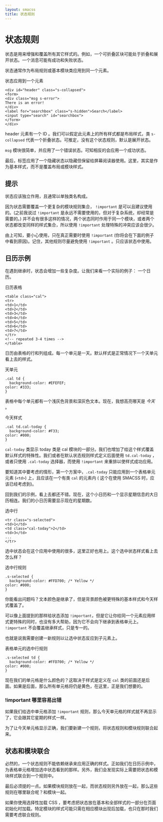 ```yaml
---
layout: smacss
title: 状态规则
---
```



<h1>状态规则</h1>

<p>状态是用来增强和覆盖所有其它样式的。例如，一个可折叠区块可能处于折叠和展开状态。一个消息可能有成功和失败状态。</p>

<p>状态通常作为布局规则或基本模块类应用到同一个元素。</p>

<div class="exm">
<p class="exm-caption">状态应用到一个元素</p>
<pre><code>&lt;div id=&quot;header&quot; class=&quot;s-collapsed&quot;&gt;
&lt;form&gt;
&lt;div class=&quot;msg s-error&quot;&gt;
There is an error!
&lt;/div&gt;
&lt;label for=&quot;searchbox&quot; class=&quot;s-hidden&quot;&gt;Search&lt;/label&gt;
&lt;input type=&quot;search&quot; id=&quot;searchbox&quot;&gt;
&lt;/form&gt;
&lt;/div&gt;
</code></pre>
</div>

<p> header 元素有一个 ID 。我们可以假定此元素上的所有样式都是布局样式，类 <code>s-collapsed</code> 代表一个折叠状态。可推定，没有这个状态规则，默认是展开状态。</p>

<p><code>msg</code> 模块很简单，并应用了一个错误状态。可知相反的会应用一个成功状态。</p>

<p>最后，标签应用了一个隐藏状态以隐藏但保留给屏幕阅读器使用。这里，其实是作为基本样式，而不是覆盖布局或模块样式。</p>

<h2>提示</h2>

<p>状态应该独立作用，且通常以单独类名构成。</p>

<p>因为状态需要覆盖一个更复杂的模块规则集合， <code>!important</code> 是可以且建议使用的。(之前我说过 <code>!important</code> 是永远不需要使用的，但对于复杂系统，却经常是需要的。) 并不会有很多这样的情况，两个状态同时作用于同一个模块，或者两个状态都改变同样的样式集合，所以使用 <code>!important</code> 处理特殊的冲突应该会很少。</p>

<p>由上可知，要小心使用，只在真正需要时使用 <code>!important</code> (你将会在下面的例子中看到原因)。记住，其他规则尽量避免使用 <code>!important</code> 。只应该状态中使用。</p>

<h2>日历示例</h2>
<p>在遇到继承时，状态会增加一些复杂度。让我们来看一个实际的例子： 一个日历。</p>

<div class="exm">
<p class="exm-caption">日历表格</p>
<pre><code>&lt;table class=&quot;cal&quot;&gt;
&lt;tr&gt;
&lt;td&gt;1&lt;/td&gt;
&lt;td&gt;2&lt;/td&gt;
&lt;td&gt;3&lt;/td&gt;
&lt;td&gt;4&lt;/td&gt;
&lt;td&gt;5&lt;/td&gt;
&lt;td&gt;6&lt;/td&gt;
&lt;td&gt;7&lt;/td&gt;
&lt;/tr&gt;
&lt;!-- repeated 3-4 times --&gt;
&lt;/table&gt;
</code></pre>
</div>

<p>日历由表格的行和列组成。每一个单元是一天。默认样式是正常情况下一个天单元看上去的样式。</p>

<div class="exm">
<p class="exm-caption">天单元</p>
<pre><code>.cal td {
  background-color: #EFEFEF;
color: #333;
}
</code></pre>
</div>

<p>表格中每个单元都有一个浅灰色背景和深灰色文本。现在，我想高亮哪天是 <em>今天</em> 。</p>

<div class="exm">
<p class="exm-caption">今天样式</p>
<pre><code>.cal td.cal-today {
  background-color: #F33;
color: #000;
}
</code></pre>
</div>

<p><code>cal-today</code> 类显示 today 类是 cal 模块的一部分。我们也增加了给这个样式覆盖默认样式的特殊性。我们或者在默认状态规则样式定义后面使用 <code>td.cal-today</code> ，或者只使用 <code>.cal-today</code> 选择器，而使用 <code>!important</code> 来重排以使样式成功应用。</p>

<p>要知道其中要考虑的情形，第一个方案中，<code>.cal-today</code> 只能应用到一个表格单元元素 (<code>&lt;td&gt;</code>) 上，且应该在一个有类 <code>cal</code> 的元素内 ( 这个在使用 SMACSS 时，应该已经考虑到)。</p>

<p>回到我们的示例，看上去都还不错。现在，这个小日历和一个显示星期信息的大日历相连。我们的小日历需要显示现在的星期数。</p>

<div class="exm">
<p class="exm-caption">选中行</p>
<pre><code>&lt;tr class=&quot;s-selected&quot;&gt;
&lt;td&gt;1&lt;/td&gt;
&lt;td class=&quot;cal-today&quot;&gt;2&lt;/td&gt;
&lt;td&gt;3&lt;/td&gt;
...
&lt;/tr&gt;
</code></pre>
</div>

<p>选中状态会在这个应用中使用的很多，这里正好也用上。这个选中状态样式看上去怎么样？</p>

<div class="exm">
<p class="exm-caption">选中行规则</p>
<pre><code>.s-selected {
  background-color: #FFD700; /* Yellow */
color: #000;
}</code></pre>
</div>

<p>你能看出问题吗？文本颜色是继承了，但是背景颜色被更特殊的基本样式和今天样式覆盖了。</p>

<p>可以像上面提到的那样给状态添加 <code>!important</code>，但是它让你给同一个元素应用样式更特殊的同时，也没有多大帮助，因为它不会向下继承到表格单元上。 <code>!important</code> 不会覆盖继承样式，只是专一的。</p>

<p>也就是说我需要创建一新规则以让选中状态反应到子元素上。</p>

<div class="exm">
<p class="exm-caption">表格单元的选中行规则</p>
<pre><code>.s-selected td {
  background-color: #FFD700; /* Yellow */
color: #000;
}</code></pre>
</div>

<p>现在我们的单元格是什么颜色的？这取决于样式是定义在 <code>cal</code> 类的前面还是后面。如果是后面，那么所有单元格将仍是黄色，在这里，正是我们想要的。</p> 

<h3> !important 哪里容易出错</h3>
<p>如果我们给选中单元格添加 <code>!important</code> 规则，那么今天单元格的样式就不再显示了，它会跟其它星期的样式一样。</p>
<p>为了让今天单元格显示正确，我们要新建一个规则，将状态规则和模块规则联合起来。</p>

<h2>状态和模块联合</h2>
<p>必然的，一个状态规则不能依赖继承来应用正确的样式。正如我们在日历示例中，为表格单元格增加选中状态看到的那样。另外，我们会发现实际上需要把状态和模块样式联合到一个规则中。</p>

<p>最后必须提的一点。如果模块规则放在一起，而状态规则另外放在一起，那么这些规则在哪里联合呢？和模块一起。</p>

<p>如果你使用选择性加载 CSS ，要考虑把状态放在基本和全部样式的一部分在页面初始化时加载。特定模块的样式可能只需在相应模块出现后加载，也只在那时我们需要考虑联合规则。</p>




